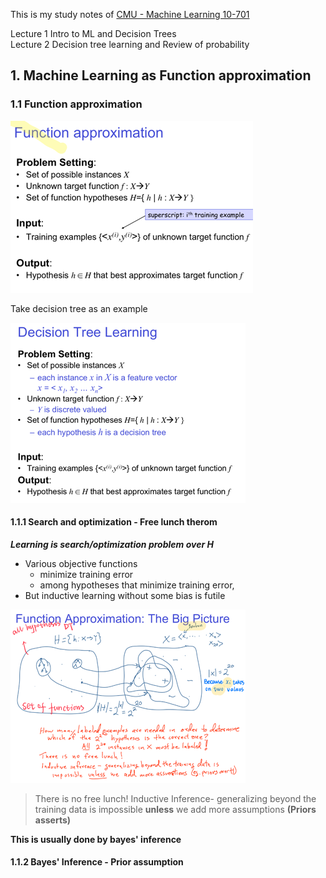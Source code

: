 This is my study notes of 
[CMU - Machine Learning 10-701](http://www.cs.cmu.edu/~tom/10701_sp11/lectures.shtml)


Lecture 1 Intro to ML and Decision Trees   
Lecture 2 Decision tree learning and Review of probability

## 1. Machine Learning as Function approximation

### 1.1 Function approximation 
![](.ML_images/f2be7722.png)

Take decision tree as an example

![](.ML_images/39a9bf78.png)
#### 1.1.1 Search and optimization - Free lunch therom

***Learning is search/optimization problem over H***  
- Various objective functions
  - minimize training error
  - among hypotheses that minimize training error, 
- But inductive learning without some bias is futile

![](.ML_images/f8687996.png)
> There is no free lunch!
>Inductive Inference- generalizing beyond the training data is impossible **unless** we add more assumptions **(Priors asserts)**

**This is usually done by bayes' inference**

#### 1.1.2 Bayes' Inference - Prior assumption




